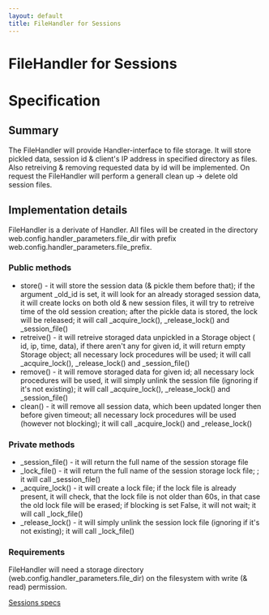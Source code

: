 ```yaml
---
layout: default
title: FileHandler for Sessions
---
```


# FileHandler for Sessions

# Specification

## Summary
The FileHandler will provide Handler-interface to file storage. It will store pickled data, session id & client's IP address in specified directory as files. Also retreiving & removing requested data by id will be implemented. On request the FileHandler will perform a generall clean up -> delete old session files.

## Implementation details

FileHandler is a derivate of Handler. All files will be created in the directory  web.config.handler_parameters.file_dir with prefix web.config.handler_parameters.file_prefix.

### Public methods
 * store() - it will store the session data (& pickle them before that); if the argument _old_id is set, it will look for an already storaged session data, it will create locks on both old & new session files, it will try to retreive time of the old session creation; after the pickle data is stored, the lock will be released; it will call \_acquire_lock(), \_release\_lock() and \_session\_file()
 * retreive() - it will retreive storaged data unpickled in a Storage object ( id, ip, time, data), if there aren't any for given id, it will return empty Storage object; all necessary lock procedures will be used; it will call \_acquire\_lock(), \_release\_lock() and \_session\_file()
 * remove() - it will remove storaged data for given id; all necessary lock procedures will be used, it will simply unlink the session file (ignoring if it's not existing); it will call \_acquire\_lock(), \_release\_lock() and \_session\_file()
 * clean() - it will remove all session data, which been updated longer then before given timeout; all necessary lock procedures will be used (however not blocking); it will call \_acquire\_lock() and \_release\_lock()


### Private methods
 * \_session\_file() - it will return the full name of the session storage file
 * \_lock\_file() - it will return the full name of the session storage lock file; ; it will call \_session\_file()
 * \_acquire\_lock() - it will create a lock file; if the lock file is already present, it will check, that the lock file is not older than 60s, in that case the old lock file will be erased; if blocking is set False, it will not wait; it will call \_lock\_file()
 * \_release\_lock() - it will simply unlink the session lock file (ignoring if it's not existing); it will call \_lock\_file()

### Requirements
FileHandler will need a storage directory (web.config.handler_parameters.file_dir) on the filesystem with write (& read) permission.

[Sessions specs](/sessions)